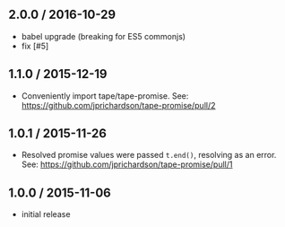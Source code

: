 2.0.0 / 2016-10-29
------------------
- babel upgrade (breaking for ES5 commonjs)
- fix [#5]

1.1.0 / 2015-12-19
------------------
- Conveniently import tape/tape-promise. See: https://github.com/jprichardson/tape-promise/pull/2

1.0.1 / 2015-11-26
------------------
- Resolved promise values were passed `t.end()`, resolving as an error. See: https://github.com/jprichardson/tape-promise/pull/1

1.0.0 / 2015-11-06
------------------
- initial release
